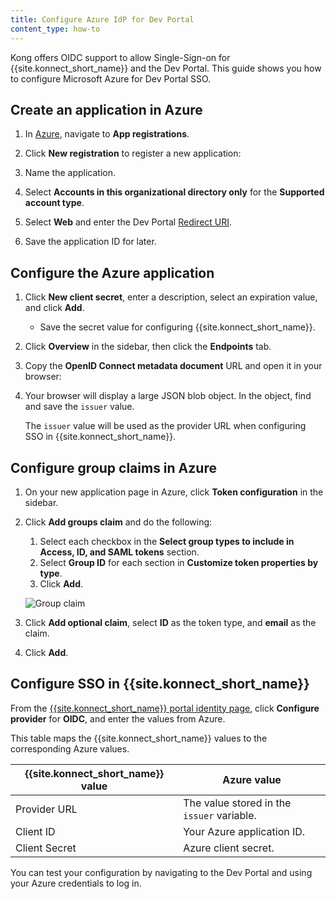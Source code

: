 ```yaml
---
title: Configure Azure IdP for Dev Portal
content_type: how-to
---
```


Kong offers OIDC support to allow Single-Sign-on for {{site.konnect_short_name}} and the Dev Portal. This guide shows you how to configure Microsoft Azure for Dev Portal SSO.


## Create an application in Azure

1. In [Azure](https://portal.azure.com/), navigate to **App registrations**. 

1. Click **New registration** to register a new application:

1. Name the application.

1. Select **Accounts in this organizational directory only** for the **Supported account type**. 

1. Select **Web** and enter the Dev Portal [Redirect URI](/konnect/dev-portal/access/). 
    
1. Save the application ID for later.


## Configure the Azure application

1. Click **New client secret**, enter a description, select an expiration value, and click **Add**.
    
    * Save the secret value for configuring {{site.konnect_short_name}}.


1. Click **Overview** in the sidebar, then click the **Endpoints** tab.

1. Copy the **OpenID Connect metadata document** URL and open it in your browser:

1.  Your browser will display a large JSON blob object. In the object, find and save the `issuer` value.
    
    The `issuer` value will be used as the provider URL when configuring SSO in {{site.konnect_short_name}}.

## Configure group claims in Azure

1. On your new application page in Azure, click **Token configuration** in the sidebar.

1. Click **Add groups claim** and do the following:
    1. Select each checkbox in the **Select group types to include in Access, ID, and SAML tokens** section. 
    1. Select **Group ID** for each section in **Customize token properties by type**.
    1. Click **Add**. 

    ![Group claim](/assets/images/konnect/dev-portal/azure/group-claim.png)

1. Click **Add optional claim**, select **ID** as the token type, and **email** as the claim.

1. Click **Add**.

## Configure SSO in {{site.konnect_short_name}}

From the [{{site.konnect_short_name}} portal identity page](https://cloud.konghq.com/portal/portal-settings#identity), click **Configure provider** for **OIDC**, and enter the values from Azure.

This table maps the {{site.konnect_short_name}} values to the corresponding Azure values. 

| {{site.konnect_short_name}} value      | Azure value |
| ----------- | ----------- |
| Provider URL      | The value stored in the `issuer` variable. |
| Client ID   | Your Azure application ID.        |
| Client Secret | Azure client secret.|

You can test your configuration by navigating to the Dev Portal and using your Azure credentials to log in. 
